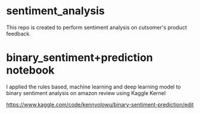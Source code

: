 # sentiment_analysis
This repo is created to perform sentiment analysis on cutsomer's product feedback.

# binary_sentiment+prediction notebook
I applied the rules based, machine learning and deep learning  model to binary sentiment analysis on amazon review using Kaggle Kernel

https://www.kaggle.com/code/kennyolowu/binary-sentiment-prediction/edit
